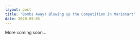 ```yaml
---
layout: post
title: "Bombs Away! Blowing up the Competition in MarioKart"
date: 2020-09-05
---
```

More coming soon...
